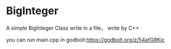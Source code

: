 # BigInteger
A simple BigInteger Class write in a file， write by C++


you can run main.cpp in godbolt:https://godbolt.org/z/54afG9Kjc
